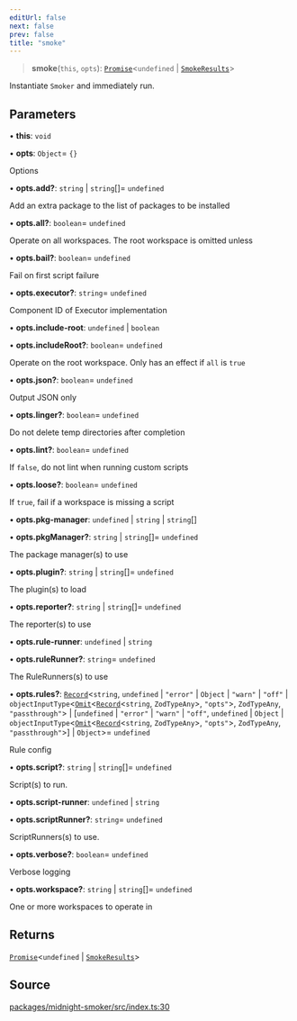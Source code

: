 ```yaml
---
editUrl: false
next: false
prev: false
title: "smoke"
---
```


> **smoke**(`this`, `opts`): [`Promise`]( https://developer.mozilla.org/docs/Web/JavaScript/Reference/Global_Objects/Promise )\<`undefined` \| [`SmokeResults`](/api/midnight-smoker/midnight-smoker/interfaces/smokeresults/)\>

Instantiate `Smoker` and immediately run.

## Parameters

• **this**: `void`

• **opts**: `Object`= `{}`

Options

• **opts\.add?**: `string` \| `string`[]= `undefined`

Add an extra package to the list of packages to be installed

• **opts\.all?**: `boolean`= `undefined`

Operate on all workspaces. The root workspace is omitted unless

• **opts\.bail?**: `boolean`= `undefined`

Fail on first script failure

• **opts\.executor?**: `string`= `undefined`

Component ID of Executor implementation

• **opts\.include-root**: `undefined` \| `boolean`

• **opts\.includeRoot?**: `boolean`= `undefined`

Operate on the root workspace. Only has an effect if `all` is `true`

• **opts\.json?**: `boolean`= `undefined`

Output JSON only

• **opts\.linger?**: `boolean`= `undefined`

Do not delete temp directories after completion

• **opts\.lint?**: `boolean`= `undefined`

If `false`, do not lint when running custom scripts

• **opts\.loose?**: `boolean`= `undefined`

If `true`, fail if a workspace is missing a script

• **opts\.pkg-manager**: `undefined` \| `string` \| `string`[]

• **opts\.pkgManager?**: `string` \| `string`[]= `undefined`

The package manager(s) to use

• **opts\.plugin?**: `string` \| `string`[]= `undefined`

The plugin(s) to load

• **opts\.reporter?**: `string` \| `string`[]= `undefined`

The reporter(s) to use

• **opts\.rule-runner**: `undefined` \| `string`

• **opts\.ruleRunner?**: `string`= `undefined`

The RuleRunners(s) to use

• **opts\.rules?**: [`Record`]( https://www.typescriptlang.org/docs/handbook/utility-types.html#recordkeys-type )\<`string`, `undefined` \| `"error"` \| `Object` \| `"warn"` \| `"off"` \| `objectInputType`\<[`Omit`]( https://www.typescriptlang.org/docs/handbook/utility-types.html#omittype-keys )\<[`Record`]( https://www.typescriptlang.org/docs/handbook/utility-types.html#recordkeys-type )\<`string`, `ZodTypeAny`\>, `"opts"`\>, `ZodTypeAny`, `"passthrough"`\> \| [`undefined` \| `"error"` \| `"warn"` \| `"off"`, `undefined` \| `Object` \| `objectInputType`\<[`Omit`]( https://www.typescriptlang.org/docs/handbook/utility-types.html#omittype-keys )\<[`Record`]( https://www.typescriptlang.org/docs/handbook/utility-types.html#recordkeys-type )\<`string`, `ZodTypeAny`\>, `"opts"`\>, `ZodTypeAny`, `"passthrough"`\>] \| `Object`\>= `undefined`

Rule config

• **opts\.script?**: `string` \| `string`[]= `undefined`

Script(s) to run.

• **opts\.script-runner**: `undefined` \| `string`

• **opts\.scriptRunner?**: `string`= `undefined`

ScriptRunners(s) to use.

• **opts\.verbose?**: `boolean`= `undefined`

Verbose logging

• **opts\.workspace?**: `string` \| `string`[]= `undefined`

One or more workspaces to operate in

## Returns

[`Promise`]( https://developer.mozilla.org/docs/Web/JavaScript/Reference/Global_Objects/Promise )\<`undefined` \| [`SmokeResults`](/api/midnight-smoker/midnight-smoker/interfaces/smokeresults/)\>

## Source

[packages/midnight-smoker/src/index.ts:30](https://github.com/boneskull/midnight-smoker/blob/417858b/packages/midnight-smoker/src/index.ts#L30)
